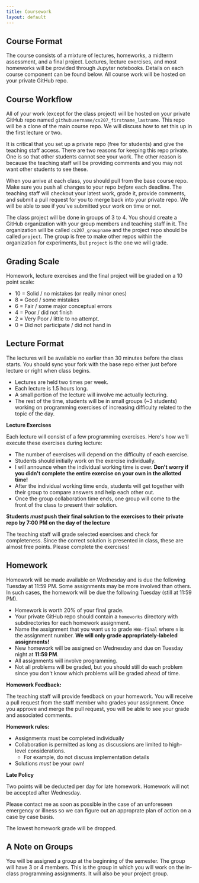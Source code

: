 ```yaml
---
title: Coursework
layout: default
---
```


## Course Format

The course consists of a mixture of lectures, homeworks, a midterm assessment, 
and a final project.  Lectures, lecture exercises, and most homeworks will be 
provided through Jupyter notebooks.  Details on each course component can be 
found below.  All course work will be hosted on your private GitHub repo.

## Course Workflow

All of your work (except for the class project) will be hosted on your private 
GitHub repo named `githubusername/cs207_firstname_lastname`.  This repo will be a clone of the 
main course repo.  We will discuss how to set this up in the first lecture or two.  

It is critical that you set up a private repo (free for students) and give the 
teaching staff access.  There are two reasons for keeping this repo private.  One 
is so that other students cannot see your work.  The other reason is because the 
teaching staff will be providing comments and you may not want other students to 
see these.

When you arrive at each class, you should pull from the base course repo.  Make 
sure you push all changes to your repo _before_ each deadline.  The teaching 
staff will checkout your latest work, grade it, provide comments, and submit a 
pull request for you to merge back into your private repo.  We will be able to 
see if you've submitted your work on time or not.

The class project will be done in groups of 3 to 4.  You should create a GitHub 
organization with your group members and teaching staff in it.  The organization 
will be called `cs207_groupname` and the project repo should be called `project`. 
The group is free to make other repos within the organization for experiments, but 
`project` is the one we will grade.

## Grading Scale 

Homework, lecture exercises and the final project will be graded on a 10 point scale: 

* 10 = Solid / no mistakes (or really minor ones)
* 8 = Good / some mistakes
* 6 = Fair / some major conceptual errors
* 4 = Poor / did not finish
* 2 = Very Poor / little to no attempt.
* 0 = Did not participate / did not hand in

## Lecture Format

The lectures will be available no earlier than 30 minutes before the class starts. 
You should sync your fork with the base repo either just before lecture or right 
when class begins.

* Lectures are held two times per week.
* Each lecture is 1.5 hours long.  
* A small portion of the lecture will involve me actually lecturing.  
* The rest of the time, students will be in small groups (~3 students) working on 
  programming exercises of increasing difficulty related to the topic of the day.

**Lecture Exercises**

Each lecture will consist of a few programming exercises.  Here's how we'll execute 
these exercises during lecture:

* The number of exercises will depend on the difficulty of each exercise.
* Students should initially work on the exercise individually. 
* I will announce when the individual working time is over.  **Don't worry if you 
  didn't complete the entire exercise on your own in the allotted time!** 
* After the individual working time ends, students will get together with their 
  group to compare answers and help each other out.
* Once the group collaboration time ends, one group will come to the front of 
  the class to present their solution.

**Students _must_ push their final solution to the exercises to their private repo 
  by 7:00 PM on the day of the lecture**

The teaching staff will grade selected exercises and check for completeness.  Since 
the correct solution is presented in class, these are almost free points.  Please 
complete the exercises!

## Homework

Homework will be made available on Wednesday and is due the following Tuesday 
at 11:59 PM.  Some assignments may be more involved than others.  In 
such cases, the homework will be due the following Tuesday (still at 11:59 PM).

* Homework is worth 20% of your final grade.  
* Your private GitHub repo should contain a `homeworks` directory with 
  subdirectories for each homework assignment.
* Name the assignment that you want us to grade `HWn-final` where `n` is the 
  assignment number. **We will only grade appropriately-labeled assignments!**
* New homework will be assigned on Wednesday and due on Tuesday night at **11:59 PM**.
* All assignments will involve programming.  
* Not all problems will be graded, but you should still do each problem 
  since you don't know which problems will be graded ahead of time.

**Homework Feedback:**

The teaching staff will provide feedback on your homework.  You will receive a 
pull request from the staff member who grades your assignment.  Once you approve 
and merge the pull request, you will be able to see your grade and associated 
comments.

**Homework rules:**

* Assignments must be completed individually
* Collaboration is permitted as long as discussions are limited to high-level 
  considerations.
  * For example, do not discuss implementation details
* Solutions _must_ be your own!

**Late Policy**

Two points will be deducted per day for late homework.  Homework will not be 
accepted after Wednesday.  

Please contact me as soon as possible in the case of an unforeseen emergency or 
illness so we can figure out an approprate plan of action on a case by case basis.

The lowest homework grade will be dropped.

## A Note on Groups

You will be assigned a group at the beginning of the semester.  The group will have 
3 or 4 members.  This is the group in which you will work on the in-class programming 
assignments.  It will also be your project group.
